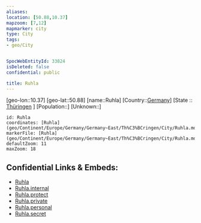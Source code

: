 ```yaml
---
aliases: 
location: [50.88,10.37]
mapzoom: [7,12] 
mapmarker: city 
type: City
tags:
- geo/City


SpocWebEntityId: 33824
isDeleted: false
confidential: public

title: Ruhla
---
```

[geo-lon::10.37]
[geo-lat::50.88]
[name::Ruhla]
[Country::[Germany](geo/Continent/Europe/Germany.md)]
[State :: [Thüringen](geo/Continent/Europe/Germany/Germany~East/Th%C3%BCringen.md) ]
[Population::]
[Unknown::]


```leaflet
id: Ruhla
coordinates: [Ruhla](geo/Continent/Europe/Germany/Germany~East/Th%C3%BCringen/City/Ruhla.md)
markerFile: [Ruhla](geo/Continent/Europe/Germany/Germany~East/Th%C3%BCringen/City/Ruhla.md)
defaultZoom: 11 
maxZoom: 18
```


## Confidential Links & Embeds: 
- [Ruhla](../../../../../../../../_public/geo/Continent/Europe/Germany/Germany~East/Th%C3%BCringen/City/Ruhla.md) 
- [Ruhla.internal](../../../../../../../../_internal/geo/Continent/Europe/Germany/Germany~East/Th%C3%BCringen/City/Ruhla.internal.md) 
- [Ruhla.protect](../../../../../../../../_protect/geo/Continent/Europe/Germany/Germany~East/Th%C3%BCringen/City/Ruhla.protect.md) 
- [Ruhla.private](../../../../../../../../_private/geo/Continent/Europe/Germany/Germany~East/Th%C3%BCringen/City/Ruhla.private.md) 
- [Ruhla.personal](../../../../../../../../_personal/geo/Continent/Europe/Germany/Germany~East/Th%C3%BCringen/City/Ruhla.personal.md) 
- [Ruhla.secret](../../../../../../../../_secret/geo/Continent/Europe/Germany/Germany~East/Th%C3%BCringen/City/Ruhla.secret.md) 
